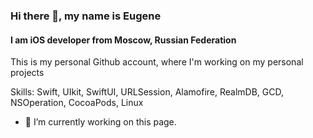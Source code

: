 ### Hi there 👋, my name is Eugene
#### I am iOS developer from Moscow, Russian Federation
This is my personal Github account, where I'm working on my personal projects

Skills: Swift, UIkit, SwiftUI, URLSession, Alamofire, RealmDB, GCD, NSOperation, CocoaPods, Linux

- 🔭 I’m currently working on this page. 





